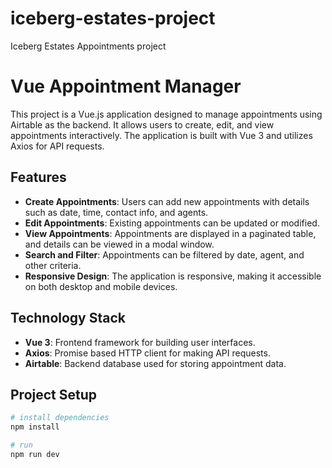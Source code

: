 # iceberg-estates-project
Iceberg Estates Appointments project

# Vue Appointment Manager

This project is a Vue.js application designed to manage appointments using Airtable as the backend. It allows users to create, edit, and view appointments interactively. The application is built with Vue 3 and utilizes Axios for API requests.

## Features

- **Create Appointments**: Users can add new appointments with details such as date, time, contact info, and agents.
- **Edit Appointments**: Existing appointments can be updated or modified.
- **View Appointments**: Appointments are displayed in a paginated table, and details can be viewed in a modal window.
- **Search and Filter**: Appointments can be filtered by date, agent, and other criteria.
- **Responsive Design**: The application is responsive, making it accessible on both desktop and mobile devices.

## Technology Stack

- **Vue 3**: Frontend framework for building user interfaces.
- **Axios**: Promise based HTTP client for making API requests.
- **Airtable**: Backend database used for storing appointment data.

## Project Setup

```bash
# install dependencies
npm install

# run
npm run dev